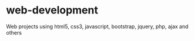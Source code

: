 # web-development
Web projects using html5, css3, javascript, bootstrap, jquery, php, ajax and others
